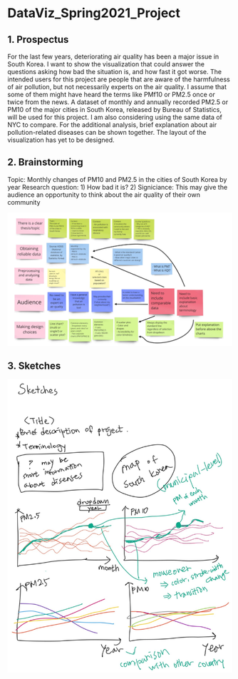 # DataViz_Spring2021_Project

## 1. Prospectus

For the last few years, deteriorating air quality has been a major issue in South Korea. I want to show the visualization that could answer the questions asking how bad the situation is, and how fast it got worse. The intended users for this project are people that are aware of the harmfulness of air pollution, but not necessarily experts on the air quality. I assume that some of them might have heard the terms like PMf10 or PM2.5 once or twice from the news. A dataset of monthly and annually recorded PM2.5 or PM10 of the major cities in South Korea, released by Bureau of Statistics, will be used for this project. I am also considering using the same data of NYC to compare. For the additional analysis, brief explanation about air pollution-related diseases can be shown together. The layout of the visualization has yet to be designed.

## 2. Brainstorming

Topic: Monthly changes of PM10 and PM2.5 in the cities of South Korea by year
Research question: 1) How bad it is? 2)
Signiciance: This may give the audience an opportunity to think about the air quality of their own community

![brainstorm](./img/brainstorm_2.jpg)

## 3. Sketches

![sketches](./img/sketches_2.jpg)
